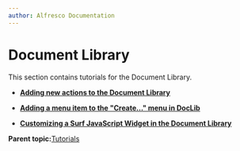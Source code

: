 ```yaml
---
author: Alfresco Documentation
---
```


# Document Library

This section contains tutorials for the Document Library.

-   **[Adding new actions to the Document Library](../tasks/dev-extensions-share-tutorials-add-action-doclib.md)**  

-   **[Adding a menu item to the "Create..." menu in DocLib](../tasks/dev-extensions-share-tutorials-add-menuitem-create-menu.md)**  

-   **[Customizing a Surf JavaScript Widget in the Document Library](../tasks/dev-extensions-share-tutorials-customizing-widget-instantiation.md)**  


**Parent topic:**[Tutorials](../concepts/dev-extensions-share-tutorials-intro.md)

